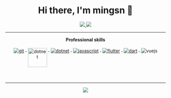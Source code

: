 
<h1 align="center">Hi there, I'm mingsn 👋</h1>

<p align="center"> 
 <a href="https://github.com/mingsnx" alt="mingsn's github stats">
   <img src="https://img.shields.io/badge/-@mingsn-%23181717?style=flat-square&logo=github" />
 </a>
 <a href="https://github.com/mingsnx" alt="mingsn's home">
   <img src="https://img.shields.io/badge/home-mingsn-brightgreen?style=flat-square" />
 </a>
</p>

---

<p align="center"> 
 <strong>
  Professional skills
  </strong>
</p>

<p align="center">
  <a href="https://git-scm.com/">
    <img src="https://www.vectorlogo.zone/logos/git-scm/git-scm-ar21.svg" alt="git" style="vertical-align:top; margin:4px;">
  </a>
  <a href="https://dotnet.microsoft.com/">
    <img src="https://upload.wikimedia.org/wikipedia/commons/e/ee/.NET_Core_Logo.svg" height="60px" alt="dotnet" style="vertical-align:top; margin:4px;">
  </a>
  <a href="https://dotnet.microsoft.com/">
    <img src="https://www.vectorlogo.zone/logos/dotnet/dotnet-ar21.svg" alt="dotnet" style="vertical-align:top; margin:4px;">
  </a>
  <a href="https://www.javascript.com/">
    <img src="https://www.vectorlogo.zone/logos/javascript/javascript-ar21.svg" alt="javascript" style="vertical-align:top; margin:4px">
  </a>
  <a href="https://flutter.dev/">
    <img src="https://www.vectorlogo.zone/logos/flutterio/flutterio-ar21.svg" alt="flutter" style="vertical-align:top; margin:4px;">
  </a>
  <a href="https://dart.dev/">
    <img src="https://www.vectorlogo.zone/logos/dartlang/dartlang-ar21.svg" alt="dart" style="vertical-align:top; margin:4px;">
  </a
  <a href="https://vuejs.org/">
    <img src="https://www.vectorlogo.zone/logos/vuejs/vuejs-ar21.svg" alt="vuejs" style="vertical-align:top; margin:4px;">
  </a>
  <!--
    <a href="https://hub.docker.com/">
    <img src="https://www.vectorlogo.zone/logos/docker/docker-ar21.svg" alt="docker" style="vertical-align:top; margin:4px">
  </a>
  -->
</p>
<br/>

---

<p align="center">
  <a href="#" alt="mingsn's github stats"><img src="https://github-readme-stats.vercel.app/api?username=mingsnx&show_icons=true" /></a>
</p>

<!--
**mingsnx/mingsnx** is a ✨ _special_ ✨ repository because its `README.md` (this file) appears on your GitHub profile.

Here are some ideas to get you started:

- 🔭 I’m currently working on ...
- 🌱 I’m currently learning ...
- 👯 I’m looking to collaborate on ...
- 🤔 I’m looking for help with ...
- 💬 Ask me about ...
- 📫 How to reach me: ...
- 😄 Pronouns: ...
- ⚡ Fun fact: ...
-->
